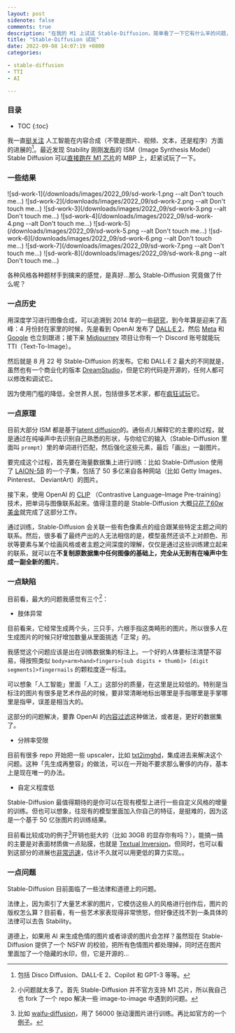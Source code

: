 ```yaml
---
layout: post
sidenote: false
comments: true
description: "在我的 M1 上试试 Stable-Diffusion，简单看了一下它有什么羊的问题，后面再写写这些合成技术可能带来的影响吧"
title: "Stable-Diffusion 试玩"
date: 2022-09-08 14:07:19 +0800
categories:

- stable-diffusion
- TTI
- AI

---
```


<h3>目录</h3>

- TOC
{:toc}

我一直[挺关注](https://xiaobot.net/post/63d83bbe-45e8-49e4-9319-cb3e2604e572) 人工智能在内容合成（不管是图片、视频、文本，还是程序）方面的进展的[^0]。最近发现 Stability 刚刚[发布](https://stability.ai/blog/stable-diffusion-public-release)的 ISM（Image Synthesis Model） Stable Diffusion 可以[直接跑在 M1 芯片](https://replicate.com/blog/run-stable-diffusion-on-m1-mac)的 MBP 上，赶紧试玩了一下。

### 一些结果

![sd-work-1](/downloads/images/2022_09/sd-work-1.png --alt Don't touch me...)
![sd-work-2](/downloads/images/2022_09/sd-work-2.png --alt Don't touch me...)
![sd-work-3](/downloads/images/2022_09/sd-work-3.png --alt Don't touch me...)
![sd-work-4](/downloads/images/2022_09/sd-work-4.png --alt Don't touch me...)
![sd-work-5](/downloads/images/2022_09/sd-work-5.png --alt Don't touch me...)
![sd-work-6](/downloads/images/2022_09/sd-work-6.png --alt Don't touch me...)
![sd-work-7](/downloads/images/2022_09/sd-work-7.png --alt Don't touch me...)
![sd-work-8](/downloads/images/2022_09/sd-work-8.png --alt Don't touch me...)

各种风格各种题材手到擒来的感觉，是真好...那么 Stable-Diffusion 究竟做了什么呢？

### 一点历史

用深度学习进行图像合成，可以追溯到 2014 年的一些[研究](https://www.foldl.me/uploads/2015/conditional-gans-face-generation/paper.pdf)，到今年算是迎来了高峰：4 月份封在家里的时候，先是看到 OpenAI 发布了 [DALL·E 2](https://openai.com/dall-e-2/)，然后 [Meta](https://about.fb.com/news/2022/07/metas-new-ai-research-tool-turns-ideas-into-art/) 和 [Google](https://imagen.research.google/) 也立刻跟进；接下来 [Midjourney](https://www.midjourney.com/home/#about) 项目让你有一个 Discord 账号就能玩 TTI（Text-To-Image）。

然后就是 8 月 22 号 Stable-Diffusion 的发布。它和 DALL·E 2 最大的不同就是，虽然也有一个商业化的版本 [DreamStudio](https://beta.dreamstudio.ai/)，但是它的代码是开源的，任何人都可以修改和调试它。

因为使用门槛的降低，全世界人民，包括很多艺术家，都在[疯狂试玩](https://multimodal.art/news/1-week-of-stable-diffusion)它。

### 一点原理

目前大部分 ISM 都是基于[latent diffusion](https://arxiv.org/abs/2112.10752)的。通俗点儿解释它的主要的过程，就是通过在纯噪声中去识别自己熟悉的形状，与你给它的输入（Stable-Diffusion 里面叫 `prompt`）里的单词进行匹配，然后强化这些元素，最后「画出」一副图片。

要完成这个过程，首先要在海量数据集上进行训练：比如 Stable-Diffusion 使用了 [LAION-5B](https://laion.ai/blog/laion-5b/) 的一个子集，包括了 50 多亿来自各种网站（比如 Getty Images、Pinterest、 DeviantArt）的图片。

接下来，使用 OpenAI 的 [CLIP](https://openai.com/blog/clip/) （Contrastive Language–Image Pre-training）技术，把单词与图像联系起来。值得注意的是 Stable-Diffusion 大概[只花了60w 美金](https://twitter.com/EMostaque/status/1563870674111832066?s=20&t=ZyvYA5pRQrx5jJlyD7QpWg)就完成了这部分工作。

通过训练，Stable-Diffusion 会关联一些有色像素点的组合跟某些特定主题之间的联系。然后，很多看了最终产出的人无法相信的是，模型虽然还谈不上对颜色、形状等要素与某个绘画风格或者主题之间深度的理解，仅仅是通过这些训练建立起来的联系，就可以在**不复制原数据集中任何图像的基础上，完全从无到有在噪声中生成一副全新的图片**。

### 一点缺陷

目前看，最大的问题我感觉有三个[^1]：

- 肢体异常

目前看来，它经常生成两个头，三只手，六根手指这类畸形的图片。所以很多人在生成图片的时候只好增加数量从里面挑选「正常」的。

我感觉这个问题应该是出在训练数据集的标注上。一个好的人体要标注清楚不容易，得按照类似 `body>arm>hand>fingers>[sub digits + thumb]> [digit segments]>fingernails` 的颗粒度逐一标注。

可以想象「人工智能」里面「人工」这部分的质量，在这里是比较低的。特别是当标注的图片有很多是艺术作品的时候，要非常清晰地标出哪里是手指哪里是手掌哪里是指甲，误差是相当大的。

这部分的问题解决，要靠 OpenAI 的[内容过滤](https://beta.openai.com/docs/models/content-filter)这种做法，或者是，更好的数据集了。

- 分辨率受限

目前有很多 repo 开始把一些 upscaler，比如 [txt2imghd](https://github.com/jquesnelle/txt2imghd)，集成进去来解决这个问题。这种「先生成再整容」的做法，可以在一开始不要求那么奢侈的内存，基本上是现在唯一的办法。

- 自定义程度低

Stable-Diffusion 最值得期待的是你可以在现有模型上进行一些自定义风格的增量的训练。但也可以想象，往现有的模型里面加入你自己的特征，是挺难的，因为这是一个基于 50 亿张图片的训练结果。

目前看比较成功的例子[^2]开销也挺大的（比如 30GB 的显存你有吗？），能搞一搞的主要是对表面材质做一点贴膜，也就是 [Textual Inversion](https://textual-inversion.github.io/)。但同时，也可以看到这部分的进展也[非常迅速](https://colab.research.google.com/github/huggingface/notebooks/blob/main/diffusers/sd_textual_inversion_training.ipynb)，估计不久就可以用更低的算力实现。。

### 一点问题

Stable-Diffusion 目前面临了一些法律和道德上的问题。

法律上，因为索引了大量艺术家的图片，它模仿这些人的风格进行创作后，图片的版权怎么算？目前看，有一些艺术家表现得非常愤怒，但好像还找不到一条具体的法律可以去告 Stability。

道德上，如果用 AI 来生成色情的图片或者诽谤的图片会怎样？虽然现在 Stable-Diffusion 提供了一个 NSFW 的校验，把所有色情图片都处理掉，同时还在图片里面加了一个隐藏的水印，但，它是开源的...

[^0]: 包括 Disco Diffusion、DALL-E 2、Copilot 和 GPT-3 等等。
[^1]: 小问题就太多了。首先 Stable-Diffusion 并不官方支持 M1 芯片，所以我自己也 fork 了一个 repo 解决一些 image-to-image 中遇到的问题。
[^2]: 比如 [waifu-diffusion](https://huggingface.co/hakurei/waifu-diffusion)，用了 56000 张动漫图片进行训练。再比如官方的一个[例子](https://huggingface.co/sd-concepts-library/madhubani-art)。



